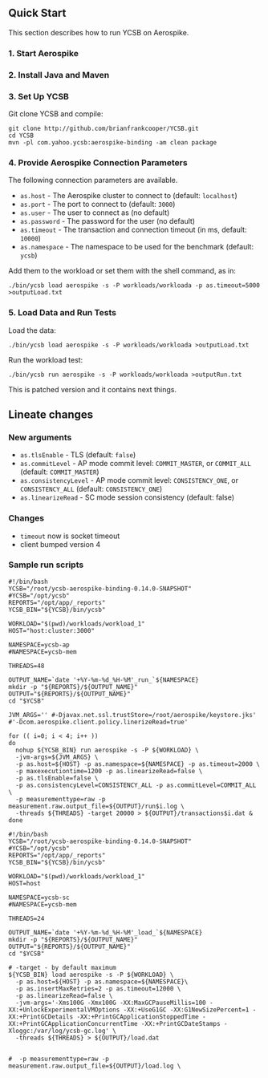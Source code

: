 <!--
Copyright (c) 2015 YCSB contributors. All rights reserved.

Licensed under the Apache License, Version 2.0 (the "License"); you
may not use this file except in compliance with the License. You
may obtain a copy of the License at

http://www.apache.org/licenses/LICENSE-2.0

Unless required by applicable law or agreed to in writing, software
distributed under the License is distributed on an "AS IS" BASIS,
WITHOUT WARRANTIES OR CONDITIONS OF ANY KIND, either express or
implied. See the License for the specific language governing
permissions and limitations under the License. See accompanying
LICENSE file.
-->

## Quick Start

This section describes how to run YCSB on Aerospike. 

### 1. Start Aerospike

### 2. Install Java and Maven

### 3. Set Up YCSB

Git clone YCSB and compile:

    git clone http://github.com/brianfrankcooper/YCSB.git
    cd YCSB
    mvn -pl com.yahoo.ycsb:aerospike-binding -am clean package

### 4. Provide Aerospike Connection Parameters

The following connection parameters are available.

  * `as.host` - The Aerospike cluster to connect to (default: `localhost`)
  * `as.port` - The port to connect to (default: `3000`)
  * `as.user` - The user to connect as (no default)
  * `as.password` - The password for the user (no default)
  * `as.timeout` - The transaction and connection timeout (in ms, default: `10000`)
  * `as.namespace` - The namespace to be used for the benchmark (default: `ycsb`)

Add them to the workload or set them with the shell command, as in:

    ./bin/ycsb load aerospike -s -P workloads/workloada -p as.timeout=5000 >outputLoad.txt

### 5. Load Data and Run Tests

Load the data:

    ./bin/ycsb load aerospike -s -P workloads/workloada >outputLoad.txt

Run the workload test:

    ./bin/ycsb run aerospike -s -P workloads/workloada >outputRun.txt

This is patched version and it contains next things.

## Lineate changes

### New arguments
  * `as.tlsEnable` - TLS (default: `false`)
  * `as.commitLevel` - AP mode commit level: `COMMIT_MASTER`, or `COMMIT_ALL` (default: `COMMIT_MASTER`)
  * `as.consistencyLevel` - AP mode commit level: `CONSISTENCY_ONE`, or `CONSISTENCY_ALL` (default: `CONSISTENCY_ONE`)
  * `as.linearizeRead` - SC mode session consistency (default: false)

### Changes
  * `timeout` now is socket timeout
  * client bumped version 4

### Sample run scripts

```SH
#!/bin/bash
YCSB="/root/ycsb-aerospike-binding-0.14.0-SNAPSHOT"
#YCSB="/opt/ycsb"
REPORTS="/opt/app/_reports"
YCSB_BIN="${YCSB}/bin/ycsb"
 
WORKLOAD="$(pwd)/workloads/workload_1"
HOST="host:cluster:3000"
 
NAMESPACE=ycsb-ap
#NAMESPACE=ycsb-mem
 
THREADS=48
 
OUTPUT_NAME=`date '+%Y-%m-%d_%H-%M'_run_`${NAMESPACE}
mkdir -p "${REPORTS}/${OUTPUT_NAME}"
OUTPUT="${REPORTS}/${OUTPUT_NAME}"
cd "$YCSB"
 
JVM_ARGS='' #-Djavax.net.ssl.trustStore=/root/aerospike/keystore.jks' #'-Dcom.aerospike.client.policy.linerizeRead=true'
 
for (( i=0; i < 4; i++ ))
do
  nohup ${YCSB_BIN} run aerospike -s -P ${WORKLOAD} \
  -jvm-args=${JVM_ARGS} \
  -p as.host=${HOST} -p as.namespace=${NAMESPACE} -p as.timeout=2000 \
  -p maxexecutiontime=1200 -p as.linearizeRead=false \
  -p as.tlsEnable=false \
  -p as.consistencyLevel=CONSISTENCY_ALL -p as.commitLevel=COMMIT_ALL \
  -p measurementtype=raw -p measurement.raw.output_file=${OUTPUT}/run$i.log \
  -threads ${THREADS} -target 20000 > ${OUTPUT}/transactions$i.dat &
done
```

```SH
#!/bin/bash
YCSB="/root/ycsb-aerospike-binding-0.14.0-SNAPSHOT"
#YCSB="/opt/ycsb"
REPORTS="/opt/app/_reports"
YCSB_BIN="${YCSB}/bin/ycsb"
 
WORKLOAD="$(pwd)/workloads/workload_1"
HOST=host
 
NAMESPACE=ycsb-sc
#NAMESPACE=ycsb-mem
 
THREADS=24
 
OUTPUT_NAME=`date '+%Y-%m-%d_%H-%M'_load_`${NAMESPACE}
mkdir -p "${REPORTS}/${OUTPUT_NAME}"
OUTPUT="${REPORTS}/${OUTPUT_NAME}"
cd "$YCSB"
 
# -target - by default maximum
${YCSB_BIN} load aerospike -s -P ${WORKLOAD} \
  -p as.host=${HOST} -p as.namespace=${NAMESPACE}\
  -p as.insertMaxRetries=2 -p as.timeout=12000 \
  -p as.linearizeRead=false \
  -jvm-args='-Xms100G -Xmx100G -XX:MaxGCPauseMillis=100 -XX:+UnlockExperimentalVMOptions -XX:+UseG1GC -XX:G1NewSizePercent=1 -XX:+PrintGCDetails -XX:+PrintGCApplicationStoppedTime -XX:+PrintGCApplicationConcurrentTime -XX:+PrintGCDateStamps -Xloggc:/var/log/ycsb-gc.log' \
  -threads ${THREADS} > ${OUTPUT}/load.dat
 
 
#  -p measurementtype=raw -p measurement.raw.output_file=${OUTPUT}/load.log \
```
